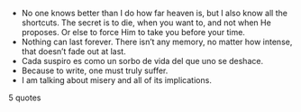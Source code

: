  - No one knows better than I do how far heaven is, but I also know all the shortcuts. The secret is to die, when you want to, and not when He proposes. Or else to force Him to take you before your time.
 - Nothing can last forever. There isn’t any memory, no matter how intense, that doesn’t fade out at last.
 - Cada suspiro es como un sorbo de vida del que uno se deshace.
 - Because to write, one must truly suffer.
 - I am talking about misery and all of its implications.

5 quotes
